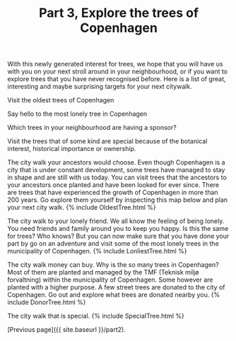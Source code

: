 ﻿---
layout: post
title: Part 3, Explore the trees of Copenhagen
---

With this newly generated interest for trees, we hope that you will have us with you on your next stroll around in your neighbourhood, or if you want to explore trees that you have never recognised before. Here is a list of great, interesting and maybe surprising targets for your next citywalk. 

Visit the oldest trees of Copenhagen

Say hello to the most lonely tree in Copenhagen

Which trees in your neighbourhood are having a sponsor?

Visit the trees that of some kind are special because of the botanical interest, historical importance or ownership. 


The city walk your ancestors would choose. 
Even though Copenhagen is a city that is under constant development, some trees have managed to stay in shape and are still with us today. You can visit trees that the ancestors to your ancestors once planted and have been looked for ever since. There are trees that have experienced the growth of Copenhagen in more than 200 years. Go explore them yourself by inspecting this map below and plan your next city walk. 
{% include OldestTree.html %}

The city walk to your lonely friend.
We all know the feeling of being lonely. You need friends and family around you to keep you happy. Is this the same for trees? Who knows? But you can now make sure that you have done your part by go on an adventure and visit some of the most lonely trees in the municipality of Copenhagen. 
{% include LonliestTree.html %}


The city walk money can buy.
Why is the so many trees in Copenhagen? Most of them are planted and managed by the TMF (Teknisk miljø forvaltning) within the municipality of Copenhagen. Some however are planted with a higher purpose. A few street trees are donated to the city of Copenhagen. Go out and explore what trees are donated nearby you. 
{% include DonorTree.html %}

The city walk that is special.
{% include SpecialTree.html %}



[Previous page]({{ site.baseurl }}/part2).